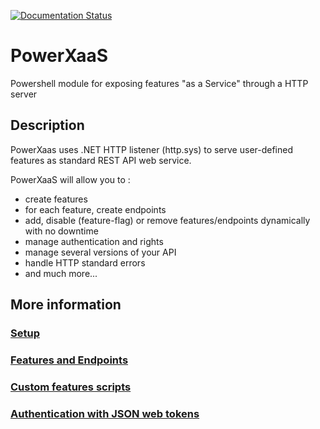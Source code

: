
[![Documentation Status](https://readthedocs.org/projects/powerxaas/badge/?version=latest)](http://powerxaas.readthedocs.io/en/latest/?badge=latest)

# PowerXaaS
Powershell module for exposing features "as a Service" through a HTTP server

## Description

PowerXaas uses .NET HTTP listener (http.sys) to serve user-defined features as standard REST API web service. 

PowerXaaS will allow you to :
  - create features
  - for each feature, create endpoints
  - add, disable (feature-flag) or remove features/endpoints dynamically with no downtime
  - manage authentication and rights
  - manage several versions of your API
  - handle HTTP standard errors
  - and much more...

## More information

### [Setup](https://github.com/otabut/PowerXaaS/blob/master/docs/setup.md)
### [Features and Endpoints](https://github.com/otabut/PowerXaaS/blob/master/docs/features-and-endpoints.md)
### [Custom features scripts](https://github.com/otabut/PowerXaaS/blob/master/docs/custom-features-scripts.md)
### [Authentication with JSON web tokens](https://github.com/otabut/PowerXaaS/blob/master/docs/json-web-tokens.md)

